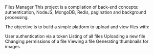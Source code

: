 Files Manager
This project is a compilation of back-end concepts: authentication, NodeJS, MongoDB, Redis, pagination and background processing.

The objective is to build a simple platform to upload and view files with:

User authentication via a token
Listing of all files
Uploading a new file
Changing permissions of a file
Viewing a file
Generating thumbnails for images
